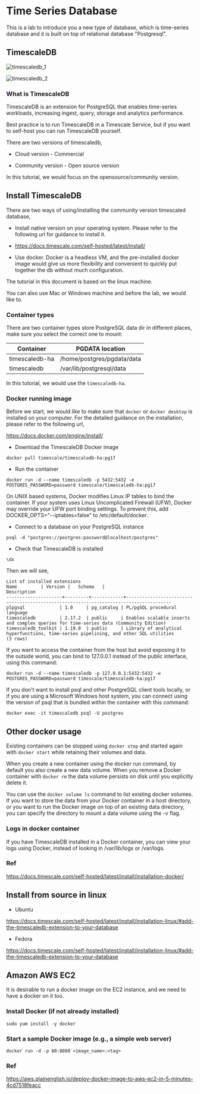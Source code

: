 # Time Series Database

This is a lab to introduce you a new type of database, which is time-series database and it is built on top of relational database "Postgresql".

## TimescaleDB

![timescaledb_1](../../../../../images/dev_ops/timescaledb_1.png)

![timescaledb_2](../../../../../images/dev_ops/timescaledb_2.png)

### What is TimescaleDB

TimescaleDB is an extension for PostgreSQL that enables time-series workloads, increasing ingest, query, storage and analytics performance.

Best practice is to run TimescaleDB in a Timescale Service, but if you want to self-host you can run TimescaleDB yourself.

There are two versions of timescaledb,

* Cloud version - Commercial

* Community version - Open source version

In this tutorial, we would focus on the opensource/community version.

## Install TimescaleDB

There are two ways of using/installing the community version timescaled database,

* Install native version on your operating system. Please refer to the following url for guidance to install it.

- https://docs.timescale.com/self-hosted/latest/install/

* Use docker. Docker is a headless VM, and the pre-installed docker image would give us more flexibility and convenient to quickly put together the db without much configuration.

The tutorial in this document is based on the linux machine.

You can also use Mac or Windows machine and before the lab, we would like to.

### Container types

There are two container types store PostgreSQL data dir in different places, make sure you select the correct one to mount:

|Container|PGDATA location |
|---|---|
|timescaledb-ha|/home/postgres/pgdata/data|
|timescaledb|/var/lib/postgresql/data|

In this tutorial, we would use the `timescaledb-ha`.

### Docker running image

Before we start, we would like to make sure that `docker` or `docker desktop` is installed on your computer. For the detailed guidance on the installation, please refer to the following url,

https://docs.docker.com/engine/install/



* Download the TimescaleDB Docker image

```shell
docker pull timescale/timescaledb-ha:pg17
```

* Run the container

```shell
docker run -d --name timescaledb -p 5432:5432 -e POSTGRES_PASSWORD=password timescale/timescaledb-ha:pg17
```

On UNIX based systems, Docker modifies Linux IP tables to bind the container. If your system uses Linux Uncomplicated Firewall (UFW), Docker may override your UFW port binding settings. To prevent this, add DOCKER_OPTS="--iptables=false" to /etc/default/docker.

* Connect to a database on your PostgreSQL instance

```commandline
psql -d "postgres://postgres:password@localhost/postgres"
```

* Check that TimescaleDB is installed

```commandline
\dx
```

Then we will see,

```commandline
List of installed extensions
Name         | Version |   Schema   |                                      Description
---------------------+---------+------------+---------------------------------------------------------------------------------------
plpgsql             | 1.0     | pg_catalog | PL/pgSQL procedural language
timescaledb         | 2.17.2  | public     | Enables scalable inserts and complex queries for time-series data (Community Edition)
timescaledb_toolkit | 1.19.0  | public     | Library of analytical hyperfunctions, time-series pipelining, and other SQL utilities
(3 rows)
```

If you want to access the container from the host but avoid exposing it to the outside world, you can bind to 127.0.0.1 instead of the public interface, using this command:

```shell
docker run -d --name timescaledb -p 127.0.0.1:5432:5432 -e POSTGRES_PASSWORD=password timescale/timescaledb-ha:pg17
```

If you don't want to install psql and other PostgreSQL client tools locally, or if you are using a Microsoft Windows host system, you can connect using the version of psql that is bundled within the container with this command:

```shell
docker exec -it timescaledb psql -U postgres
```

## Other docker usage

Existing containers can be stopped using `docker stop` and started again with `docker start` while retaining their volumes and data.

When you create a new container using the docker run command, by default you also create a new data volume. When you remove a Docker container with `docker rm` the data volume persists on disk until you explicitly delete it.

You can use the `docker volume ls` command to list existing docker volumes. If you want to store the data from your Docker container in a host directory, or you want to run the Docker image on top of an existing data directory, you can specify the directory to mount a data volume using the -v flag.

### Logs in docker container

If you have TimescaleDB installed in a Docker container, you can view your logs using Docker, instead of looking in /var/lib/logs or /var/logs.

### Ref

https://docs.timescale.com/self-hosted/latest/install/installation-docker/

## Install from source in linux

- Ubuntu

https://docs.timescale.com/self-hosted/latest/install/installation-linux/#add-the-timescaledb-extension-to-your-database

- Fedora

https://docs.timescale.com/self-hosted/latest/install/installation-linux/#add-the-timescaledb-extension-to-your-database

## Amazon AWS EC2

It is desirable to run a docker image on the EC2 instance, and we need to have a docker on it too.

### Install Docker (if not already installed)

`sudo yum install -y docker`

### Start a sample Docker image (e.g., a simple web server)

`docker run -d -p 80:8080 <image_name>:<tag>`

### Ref

https://aws.plainenglish.io/deploy-docker-image-to-aws-ec2-in-5-minutes-4cd7518feacc